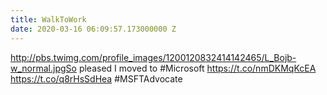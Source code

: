 ```yaml
---
title: WalkToWork
date: 2020-03-16 06:09:57.173000000 Z
---
```


 http://pbs.twimg.com/profile_images/1200120832414142465/L_Bojb-w_normal.jpgSo pleased I moved to #Microsoft https://t.co/nmDKMqKcEA https://t.co/q8rHsSdHea #MSFTAdvocate